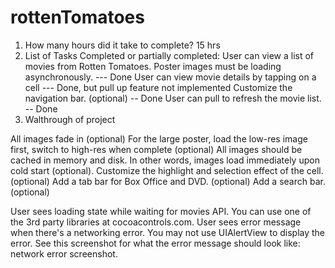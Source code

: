 rottenTomatoes
==============
1. How many hours did it take to complete?
   15 hrs
2. List of Tasks Completed or partially completed:
    User can view a list of movies from Rotten Tomatoes. Poster images must be loading asynchronously. --- Done
    User can view movie details by tapping on a cell --- Done, but pull up feature not implemented
    Customize the navigation bar. (optional) -- Done
    User can pull to refresh the movie list. -- Done
3. Walthrough of project



All images fade in (optional)
For the large poster, load the low-res image first, switch to high-res when complete (optional)
All images should be cached in memory and disk. In other words, images load immediately upon cold start (optional).
Customize the highlight and selection effect of the cell. (optional)
Add a tab bar for Box Office and DVD. (optional)
Add a search bar. (optional)

User sees loading state while waiting for movies API. You can use one of the 3rd party libraries at cocoacontrols.com.
User sees error message when there's a networking error. You may not use UIAlertView to display the error. See this screenshot for what the error message should look like: network error screenshot.
